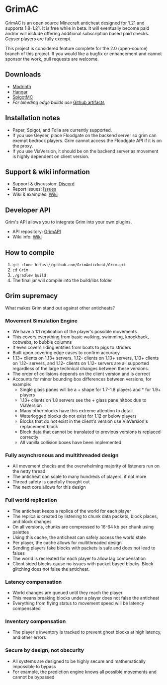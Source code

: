 # GrimAC

GrimAC is an open source Minecraft anticheat designed for 1.21 and supports 1.8-1.21. It is free while in beta. It will eventually become paid and/or will include offering additional subscription based paid checks. Geyser players are fully exempt.

This project is considered feature complete for the 2.0 (open-source) branch of this project. If you would like a bugfix or enhancement and cannot sponsor the work, pull requests are welcome.

## Downloads
- [Modrinth](https://modrinth.com/plugin/grimac)
- [Hangar](https://hangar.papermc.io/GrimAnticheat/GrimAnticheat)
- [SpigotMC](https://www.spigotmc.org/resources/grim-anticheat.99923/)
- *For bleeding edge builds use* [Github artifacts](https://nightly.link/GrimAnticheat/Grim/workflows/gradle-publish/2.0/artifact.zip)

## Installation notes
- Paper, Spigot, and Folia are currently supported.
- If you use Geyser, place Floodgate on the backend server so grim can exempt bedrock players. Grim cannot access the Floodgate API if it is on the proxy.
- If you use ViaVersion, it should be on the backend server as movement is highly dependent on client version.

## Support & wiki information
- Support & discussion: [Discord](https://discord.com/invite/kqQAhTmkUF)
- Report issues: [Issues](https://github.com/GrimAnticheat/Grim/issues/new/choose)
- Wiki & examples: [Wiki](https://github.com/GrimAnticheat/Grim/wiki)

## Developer API
Grim's API allows you to integrate Grim into your own plugins.
- API repository: [GrimAPI](https://github.com/GrimAnticheat/GrimAPI)
- Wiki info: [Wiki](https://github.com/GrimAnticheat/GrimAPI)

## How to compile

1. `git clone https://github.com/GrimAnticheat/Grim.git`
2. `cd Grim`
3. `./gradlew build`
4. The final jar will compile into the build/libs folder

## Grim supremacy

What makes Grim stand out against other anticheats?

### Movement Simulation Engine

* We have a 1:1 replication of the player's possible movements
* This covers everything from basic walking, swimming, knockback, cobwebs, to bubble columns
* It even covers riding entities from boats to pigs to striders
* Built upon covering edge cases to confirm accuracy
* 1.13+ clients on 1.13+ servers, 1.12- clients on 1.13+ servers, 1.13+ clients on 1.12- servers, and 1.12- clients on 1.12- servers are all supported regardless of the large technical changes between these versions.
* The order of collisions depends on the client version and is correct
* Accounts for minor bounding box differences between versions, for example:
    * Single glass panes will be a + shape for 1.7-1.8 players and * for 1.9+ players
    * 1.13+ clients on 1.8 servers see the + glass pane hitbox due to ViaVersion
    * Many other blocks have this extreme attention to detail.
    * Waterlogged blocks do not exist for 1.12 or below players
    * Blocks that do not exist in the client's version use ViaVersion's replacement block
    * Block data that cannot be translated to previous versions is replaced correctly
    * All vanilla collision boxes have been implemented

### Fully asynchronous and multithreaded design

* All movement checks and the overwhelming majority of listeners run on the netty thread
* The anticheat can scale to many hundreds of players, if not more
* Thread safety is carefully thought out
* The next core allows for this design

### Full world replication

* The anticheat keeps a replica of the world for each player
* The replica is created by listening to chunk data packets, block places, and block changes
* On all versions, chunks are compressed to 16-64 kb per chunk using palettes
* Using this cache, the anticheat can safely access the world state
* Per player, the cache allows for multithreaded design
* Sending players fake blocks with packets is safe and does not lead to falses
* The world is recreated for each player to allow lag compensation
* Client sided blocks cause no issues with packet based blocks. Block glitching does not false the anticheat.

### Latency compensation

* World changes are queued until they reach the player
* This means breaking blocks under a player does not false the anticheat
* Everything from flying status to movement speed will be latency compensated

### Inventory compensation

* The player's inventory is tracked to prevent ghost blocks at high latency, and other errors

### Secure by design, not obscurity

* All systems are designed to be highly secure and mathematically impossible to bypass
* For example, the prediction engine knows all possible movements and cannot be bypassed
